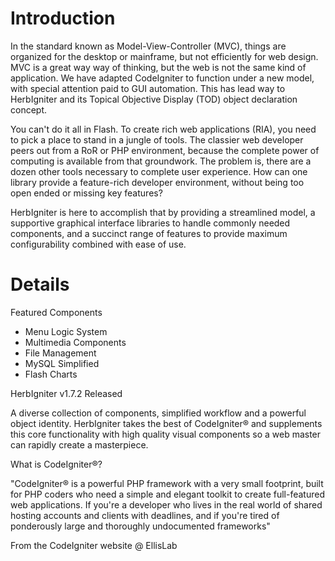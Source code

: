 # Introduction #

In the standard known as Model-View-Controller (MVC), things are organized for the desktop or mainframe, but not efficiently for web design. MVC is a great way way of thinking, but the web is not the same kind of application. We have adapted CodeIgniter to function under a new model, with special attention paid to GUI automation. This has lead way to HerbIgniter and its Topical Objective Display (TOD) object declaration concept.

You can't do it all in Flash. To create rich web applications (RIA), you need to pick a place to stand in a jungle of tools. The classier web developer peers out from a RoR or PHP environment, because the complete power of computing is available from that groundwork. The problem is, there are a dozen other tools necessary to complete user experience. How can one library provide a feature-rich developer environment, without being too open ended or missing key features?

HerbIgniter is here to accomplish that by providing a streamlined model, a supportive graphical interface libraries to handle commonly needed components, and a succinct range of features to provide maximum configurability combined with ease of use.


# Details #

Featured Components

  * Menu Logic System
  * Multimedia Components
  * File Management
  * MySQL Simplified
  * Flash Charts

HerbIgniter v1.7.2 Released

A diverse collection of components, simplified workflow and a powerful object identity. HerbIgniter takes the best of CodeIgniter® and supplements this core functionality with high quality visual components so a web master can rapidly create a masterpiece.

What is CodeIgniter®?

"CodeIgniter® is a powerful PHP framework with a very small footprint, built for PHP coders who need a simple and elegant toolkit to create full-featured web applications. If you're a developer who lives in the real world of shared hosting accounts and clients with deadlines, and if you're tired of ponderously large and thoroughly undocumented frameworks"

From the CodeIgniter website @ EllisLab